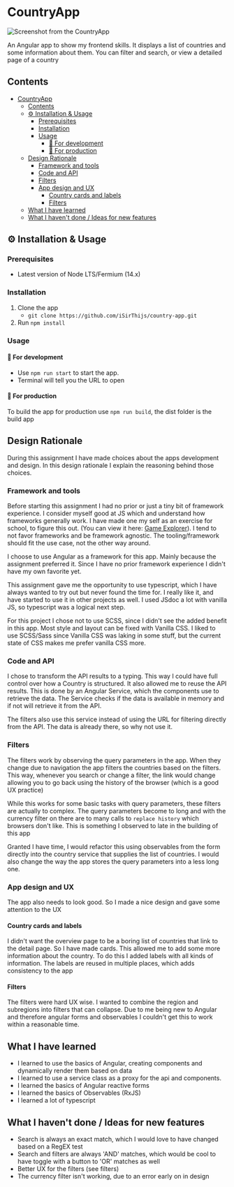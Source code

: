 # CountryApp
![Screenshot from the CountryApp]('../app-screenshot.png')

An Angular app to show my frontend skills. It displays a list of countries and some information about them. You can filter and search, or view a detailed page of a country

## Contents
- [CountryApp](#countryapp)
	- [Contents](#contents)
	- [⚙️ Installation & Usage](#️-installation--usage)
		- [Prerequisites](#prerequisites)
		- [Installation](#installation)
		- [Usage](#usage)
			- [🔬 For development](#-for-development)
			- [🔨 For production](#-for-production)
	- [Design Rationale](#design-rationale)
		- [Framework and tools](#framework-and-tools)
		- [Code and API](#code-and-api)
		- [Filters](#filters)
		- [App design and UX](#app-design-and-ux)
			- [Country cards and labels](#country-cards-and-labels)
			- [Filters](#filters-1)
	- [What I have learned](#what-i-have-learned)
	- [What I haven't done / Ideas for new features](#what-i-havent-done--ideas-for-new-features)

## ⚙️ Installation & Usage

### Prerequisites
* Latest version of Node LTS/Fermium (14.x)

### Installation
1. Clone the app
	* `git clone https://github.com/iSirThijs/country-app.git`
2. Run `npm install`

### Usage
#### 🔬 For development
* Use `npm run start` to start the app.
* Terminal will tell you the URL to open

#### 🔨 For production
To build the app for production use `npm run build`, the dist folder is the build app

## Design Rationale
During this assignment I have made choices about the apps development and design. In this design rationale I explain the reasoning behind those choices.
### Framework and tools
Before starting this assignment I had no prior or just a tiny bit of framework experience. I consider myself good at JS which and understand how frameworks generally work. I have made one my self as an exercise for school, to figure this out. (You can view it here: [Game Explorer](https://github.com/iSirThijs/web-app-from-scratch-1920)). I tend to not favor frameworks and be framework agnostic. The tooling/framework should fit the use case, not the other way around.

I choose to use Angular as a framework for this app. Mainly because the assignment preferred it. Since I have no prior framework experience I didn't have my own favorite yet. 

This assignment gave me the opportunity to use typescript, which I have always wanted to try out but never found the time for. I really like it, and have started to use it in other projects as well. I used JSdoc a lot with vanilla JS, so typescript was a logical next step.

For this project I chose not to use SCSS, since I didn't see the added benefit in this app. Most style and layout can be fixed with Vanilla CSS. I liked to use SCSS/Sass since Vanilla CSS was laking in some stuff, but the current state of CSS makes me prefer vanilla CSS more.

### Code and API
I chose to transform the API results to a typing. This way I could have full control over how a Country is structured. It also allowed me to reuse the API results. This is done by an Angular Service, which the components use to retrieve the data. The Service checks if the data is available in memory and if not will retrieve it from the API. 

The filters also use this service instead of using the URL for filtering directly from the API. The data is already there, so why not use it. 

### Filters
The filters work by observing the query parameters in the app. When they change due to navigation the app filters the countries based on the filters. This way, whenever you search or change a filter, the link would change allowing you to go back using the history of the browser (which is a good UX practice)

While this works for some basic tasks with query parameters, these filters are actually to complex. The query parameters become to long and with the currency filter on there are to many calls to `replace history` which browsers don't like. This is something I observed to late in the building of this app

Granted I have time, I would refactor this using observables from the form directly into the country service that supplies the list of countries. I would also change the way the app stores the query parameters into a less long one. 

### App design and UX
The app also needs to look good. So I made a nice design and gave some attention to the UX

#### Country cards and labels
I didn't want the overview page to be a boring list of countries that link to the detail page. So I have made cards. This allowed me to add some more information about the country. To do this I added labels with all kinds of information. The labels are reused in multiple places, which adds consistency to the app

#### Filters
The filters were hard UX wise. I wanted to combine the region and subregions into filters that can collapse. Due to me being new to Angular and therefore angular forms and observables I couldn't get this to work within a reasonable time. 

## What I have learned
* I learned to use the basics of Angular, creating components and dynamically render them based on data
* I learned to use a service class as a proxy for the api and components. 
* I learned the basics of Angular reactive forms
* I learned the basics of Observables (RxJS)
* I learned a lot of typescript

## What I haven't done / Ideas for new features
* Search is always an exact match, which I would love to have changed based on a RegEX test
* Search and filters are always 'AND' matches, which would be cool to have toggle with a button to 'OR' matches as well 
* Better UX for the filters (see filters) 
* The currency filter isn't working, due to an error early on in design